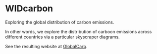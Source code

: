 # WIDcarbon
Exploring the global distribution of carbon emissions.

In other words, we explore the distribution of carboon emissions across different countries via a particular skyscraper diagrams.

See the resulting website at [GlobalCarb](https://tzvetanmoev.github.io/GlobalCarb/).
